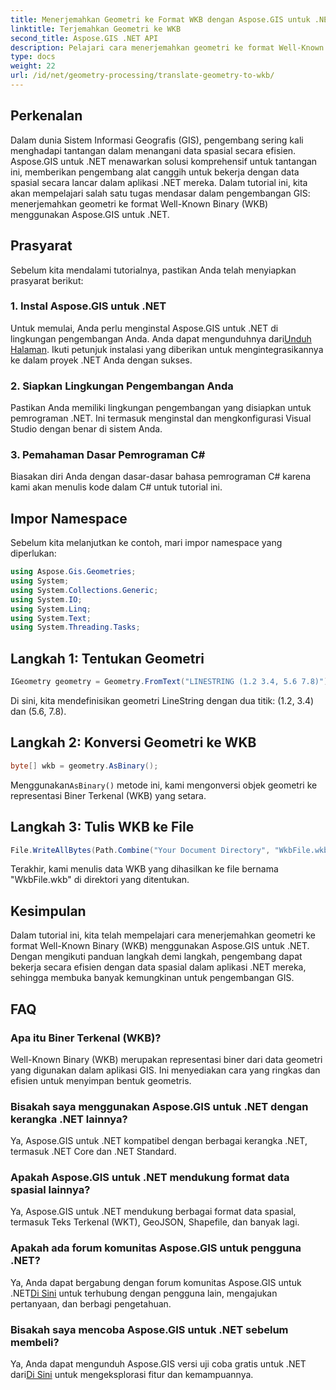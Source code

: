 ```yaml
---
title: Menerjemahkan Geometri ke Format WKB dengan Aspose.GIS untuk .NET
linktitle: Terjemahkan Geometri ke WKB
second_title: Aspose.GIS .NET API
description: Pelajari cara menerjemahkan geometri ke format Well-Known Binary (WKB) dalam aplikasi .NET menggunakan Aspose.GIS untuk penanganan data spasial yang lancar.
type: docs
weight: 22
url: /id/net/geometry-processing/translate-geometry-to-wkb/
---
```

## Perkenalan
Dalam dunia Sistem Informasi Geografis (GIS), pengembang sering kali menghadapi tantangan dalam menangani data spasial secara efisien. Aspose.GIS untuk .NET menawarkan solusi komprehensif untuk tantangan ini, memberikan pengembang alat canggih untuk bekerja dengan data spasial secara lancar dalam aplikasi .NET mereka. Dalam tutorial ini, kita akan mempelajari salah satu tugas mendasar dalam pengembangan GIS: menerjemahkan geometri ke format Well-Known Binary (WKB) menggunakan Aspose.GIS untuk .NET.
## Prasyarat
Sebelum kita mendalami tutorialnya, pastikan Anda telah menyiapkan prasyarat berikut:
### 1. Instal Aspose.GIS untuk .NET
 Untuk memulai, Anda perlu menginstal Aspose.GIS untuk .NET di lingkungan pengembangan Anda. Anda dapat mengunduhnya dari[Unduh Halaman](https://releases.aspose.com/gis/net/). Ikuti petunjuk instalasi yang diberikan untuk mengintegrasikannya ke dalam proyek .NET Anda dengan sukses.
### 2. Siapkan Lingkungan Pengembangan Anda
Pastikan Anda memiliki lingkungan pengembangan yang disiapkan untuk pemrograman .NET. Ini termasuk menginstal dan mengkonfigurasi Visual Studio dengan benar di sistem Anda.
### 3. Pemahaman Dasar Pemrograman C#
Biasakan diri Anda dengan dasar-dasar bahasa pemrograman C# karena kami akan menulis kode dalam C# untuk tutorial ini.

## Impor Namespace
Sebelum kita melanjutkan ke contoh, mari impor namespace yang diperlukan:
```csharp
using Aspose.Gis.Geometries;
using System;
using System.Collections.Generic;
using System.IO;
using System.Linq;
using System.Text;
using System.Threading.Tasks;
```
## Langkah 1: Tentukan Geometri
```csharp
IGeometry geometry = Geometry.FromText("LINESTRING (1.2 3.4, 5.6 7.8)");
```
Di sini, kita mendefinisikan geometri LineString dengan dua titik: (1.2, 3.4) dan (5.6, 7.8).
## Langkah 2: Konversi Geometri ke WKB
```csharp
byte[] wkb = geometry.AsBinary();
```
 Menggunakan`AsBinary()` metode ini, kami mengonversi objek geometri ke representasi Biner Terkenal (WKB) yang setara.
## Langkah 3: Tulis WKB ke File
```csharp
File.WriteAllBytes(Path.Combine("Your Document Directory", "WkbFile.wkb"), wkb);
```
Terakhir, kami menulis data WKB yang dihasilkan ke file bernama "WkbFile.wkb" di direktori yang ditentukan.

## Kesimpulan
Dalam tutorial ini, kita telah mempelajari cara menerjemahkan geometri ke format Well-Known Binary (WKB) menggunakan Aspose.GIS untuk .NET. Dengan mengikuti panduan langkah demi langkah, pengembang dapat bekerja secara efisien dengan data spasial dalam aplikasi .NET mereka, sehingga membuka banyak kemungkinan untuk pengembangan GIS.
## FAQ
### Apa itu Biner Terkenal (WKB)?
Well-Known Binary (WKB) merupakan representasi biner dari data geometri yang digunakan dalam aplikasi GIS. Ini menyediakan cara yang ringkas dan efisien untuk menyimpan bentuk geometris.
### Bisakah saya menggunakan Aspose.GIS untuk .NET dengan kerangka .NET lainnya?
Ya, Aspose.GIS untuk .NET kompatibel dengan berbagai kerangka .NET, termasuk .NET Core dan .NET Standard.
### Apakah Aspose.GIS untuk .NET mendukung format data spasial lainnya?
Ya, Aspose.GIS untuk .NET mendukung berbagai format data spasial, termasuk Teks Terkenal (WKT), GeoJSON, Shapefile, dan banyak lagi.
### Apakah ada forum komunitas Aspose.GIS untuk pengguna .NET?
 Ya, Anda dapat bergabung dengan forum komunitas Aspose.GIS untuk .NET[Di Sini](https://forum.aspose.com/c/gis/33) untuk terhubung dengan pengguna lain, mengajukan pertanyaan, dan berbagi pengetahuan.
### Bisakah saya mencoba Aspose.GIS untuk .NET sebelum membeli?
 Ya, Anda dapat mengunduh Aspose.GIS versi uji coba gratis untuk .NET dari[Di Sini](https://releases.aspose.com/) untuk mengeksplorasi fitur dan kemampuannya.